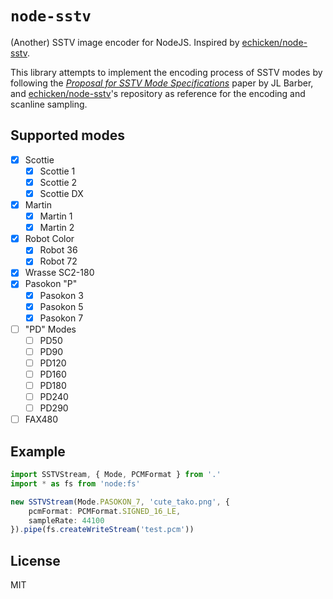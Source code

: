 # `node-sstv`

(Another) SSTV image encoder for NodeJS. Inspired by [echicken/node-sstv](https://github.com/echicken/node-sstv). 

This library attempts to implement the encoding process of SSTV modes by following the [*Proposal for SSTV Mode Specifications*](http://www.barberdsp.com/downloads/Dayton%20Paper.pdf) paper by JL Barber, and [echicken/node-sstv](https://github.com/echicken/node-sstv)'s repository as reference for the encoding and scanline sampling.

## Supported modes

- [x] Scottie
    - [x] Scottie 1
    - [x] Scottie 2
    - [x] Scottie DX
- [x] Martin
    - [x] Martin 1
    - [x] Martin 2
- [x] Robot Color
    - [x] Robot 36
    - [x] Robot 72
- [x] Wrasse SC2-180
- [x] Pasokon "P"
    - [x] Pasokon 3
    - [x] Pasokon 5
    - [x] Pasokon 7
- [ ] "PD" Modes
    - [ ] PD50
    - [ ] PD90
    - [ ] PD120
    - [ ] PD160
    - [ ] PD180
    - [ ] PD240
    - [ ] PD290
- [ ] FAX480

## Example

```ts
import SSTVStream, { Mode, PCMFormat } from '.'
import * as fs from 'node:fs'

new SSTVStream(Mode.PASOKON_7, 'cute_tako.png', {
    pcmFormat: PCMFormat.SIGNED_16_LE,
    sampleRate: 44100
}).pipe(fs.createWriteStream('test.pcm'))
```

## License

MIT